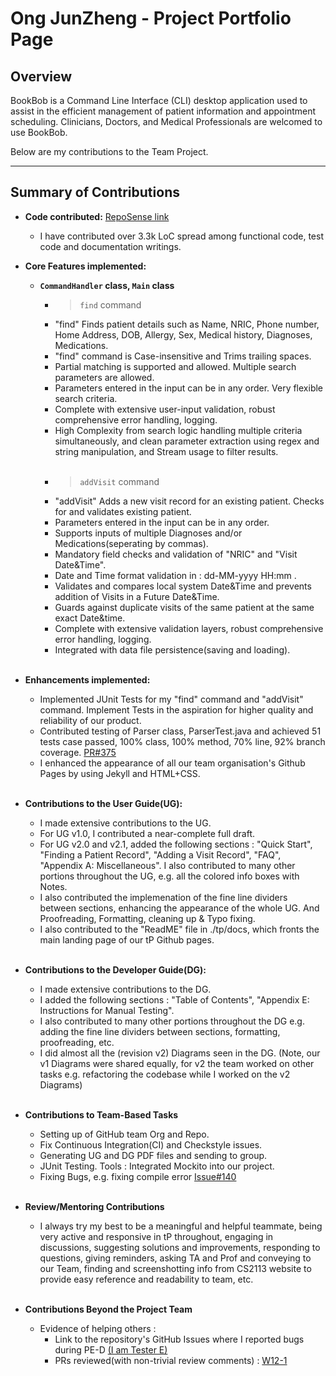 # Ong JunZheng - Project Portfolio Page

## Overview
BookBob is a Command Line Interface (CLI) desktop application used to assist in the efficient management of patient information and appointment scheduling.
Clinicians, Doctors, and Medical Professionals are welcomed to use BookBob. <br>

Below are my contributions to the Team Project.

---

## Summary of Contributions
- <b>Code contributed:</b> [RepoSense link](https://nus-cs2113-ay2425s1.github.io/tp-dashboard/?search=kaboomzxc&sort=groupTitle&sortWithin=title&timeframe=commit&mergegroup=&groupSelect=groupByRepos&breakdown=true&checkedFileTypes=docs~functional-code~test-code~other&since=2024-09-20)
  - I have contributed over 3.3k LoC spread among functional code, test code and documentation writings.

- <b>Core Features implemented:</b>
    - <b>`CommandHandler` class, `Main` class </b><br>
        - >`find` command
        - "find" Finds patient details such as Name, NRIC, Phone number, Home Address, DOB, Allergy, Sex, Medical history, Diagnoses, Medications.
        - "find" command is Case-insensitive and Trims trailing spaces.
        - Partial matching is supported and allowed. Multiple search parameters are allowed. 
        - Parameters entered in the input can be in any order. Very flexible search criteria.
        - Complete with extensive user-input validation, robust comprehensive error handling, logging.
        - High Complexity from search logic handling multiple criteria simultaneously, and clean parameter extraction using regex and string manipulation, and Stream usage to filter results. <br>
          <br>
        - >`addVisit` command
        - "addVisit" Adds a new visit record for an existing patient. Checks for and validates existing patient.
        - Parameters entered in the input can be in any order.
        - Supports inputs of multiple Diagnoses and/or Medications(seperating by commas).
        - Mandatory field checks and validation of "NRIC" and "Visit Date&Time".
        - Date and Time format validation in : dd-MM-yyyy HH:mm .
        - Validates and compares local system Date&Time and prevents addition of Visits in a Future Date&Time. 
        - Guards against duplicate visits of the same patient at the same exact Date&time.
        - Complete with extensive validation layers, robust comprehensive error handling, logging. 
        - Integrated with data file persistence(saving and loading). <br>
          <br>
- <b>Enhancements implemented:</b>
   - Implemented JUnit Tests for my "find" command and "addVisit" command. Implement Tests in the aspiration for higher quality and reliability of our product.
   - Contributed testing of Parser class, ParserTest.java and achieved 51 tests case passed, 100% class, 100% method, 70% line, 92% branch coverage. [PR#375](https://github.com/AY2425S1-CS2113-T10-2/tp/pull/375)
   - I enhanced the appearance of all our team organisation's Github Pages by using Jekyll and HTML+CSS.  <br>
     <br>
- <b>Contributions to the User Guide(UG):</b><br>
    - I made extensive contributions to the UG.
    - For UG v1.0, I contributed a near-complete full draft.
    - For UG v2.0 and v2.1, added the following sections : "Quick Start", "Finding a Patient Record", "Adding a Visit Record", "FAQ", "Appendix A: Miscellaneous". 
    I also contributed to many other portions throughout the UG, e.g. all the colored info boxes with Notes. 
    - I also contributed the implemenation of the fine line dividers between sections, enhancing the appearance of the whole UG. 
      And Proofreading, Formatting, cleaning up & Typo fixing.
    - I also contributed to the "ReadME" file in ./tp/docs, which fronts the main landing page of our tP Github pages.<br>
     <br>
- <b>Contributions to the Developer Guide(DG):</b><br>   
    - I made extensive contributions to the DG.
    - I added the following sections : "Table of Contents", "Appendix E: Instructions for Manual Testing". 
    - I also contributed to many other portions throughout the DG e.g. adding the fine line dividers between sections, formatting, proofreading, etc.
    - I did almost all the (revision v2) Diagrams seen in the DG. (Note, our v1 Diagrams were shared equally, 
      for v2 the team worked on other tasks e.g. refactoring the codebase while I worked on the v2 Diagrams) <br>
    <br>
- <b>Contributions to Team-Based Tasks</b>
    - Setting up of GitHub team Org and Repo.
    - Fix Continuous Integration(CI) and Checkstyle issues.
    - Generating UG and DG PDF files and sending to group.
    - JUnit Testing. Tools : Integrated Mockito into our project.
    - Fixing Bugs, e.g. fixing compile error [Issue#140](https://github.com/AY2425S1-CS2113-T10-2/tp/issues/140) <br>
    <br>
- <b>Review/Mentoring Contributions</b>
    - I always try my best to be a meaningful and helpful teammate, being very active and responsive in tP throughout, engaging in discussions, suggesting solutions and improvements,
      responding to questions, giving reminders, asking TA and Prof and conveying to our Team, finding and screenshotting info from CS2113 website to provide easy reference and readability to team, etc. <br>
    <br>
- <b>Contributions Beyond the Project Team</b>
    - Evidence of helping others : 
      - Link to the repository's GitHub Issues where I reported bugs during PE-D [(I am Tester E)](https://github.com/AY2425S1-CS2113-T11-3/tp/issues?q=tester+E)
      - PRs reviewed(with non-trivial review comments) : [W12-1](https://github.com/nus-cs2113-AY2425S1/tp/pull/1)